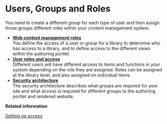 # Users, Groups and Roles

You need to create a different group for each type of user and then assign those groups different roles within your content management system.

-   **[Web content management roles](../wcm_cms_access/wcm_cms_roles.md)**  
You define the access of a user or group for a library to determine who has access to a library, and to define access to the different views within the authoring portlet.
-   **[User roles and access](../wcm_cms_access/wcm_security_items.md)**  
Different users will have different access to items and functions in your system depending on the role they are assigned. Roles can be assigned at the library level, and also assigned on individual items.
-   **[Security architecture](../wcm_cms_access/wcm_cms_security_architecture.md)**  
The security architecture describes what groups are required for your site and what access is required for different groups to the authoring portlet and rendered website.


**Related information**  


[Setting up access](/digital-experience/build_sites/create_sites/building_website/site_acl)
